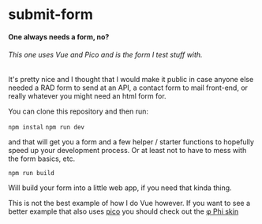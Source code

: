# submit-form

#### One always needs a form, no?

###### This one uses Vue and Pico and is the form I test stuff with.

It's pretty nice and I thought that I would make it public in case anyone else needed a RAD form to send at an API, a contact form to mail front-end, or really whatever you might need an html form for.

You can clone this repository and then run:

`npm instal`
`npm run dev`

and that will get you a form and a few helper / starter functions to hopefully speed up your development process.  Or at least not to have to mess with the form basics, etc.

`npm run build` 

Will build your form into a little web app, if you need that kinda thing.

This is not the best example of how I do Vue however.  If you want to see a better example that also uses [pico](https://picoccss.com) you should check out the [φ Phi skin](https://phi.skin)